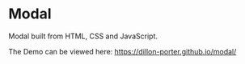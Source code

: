 # Modal
Modal built from HTML, CSS and JavaScript.

The Demo can be viewed here: https://dillon-porter.github.io/modal/
